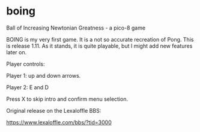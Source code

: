 # boing
Ball of Increasing Newtonian Greatness - a pico-8 game

BOING is my very first game. It is a not so accurate recreation of Pong. This is release 1.11. As it stands, it is quite playable, but I might add new features later on.

Player controls:

Player 1: up and down arrows.

Player 2: E and D

Press X to skip intro and confirm menu selection.


Original release on the Lexaloffle BBS:

https://www.lexaloffle.com/bbs/?tid=3000
